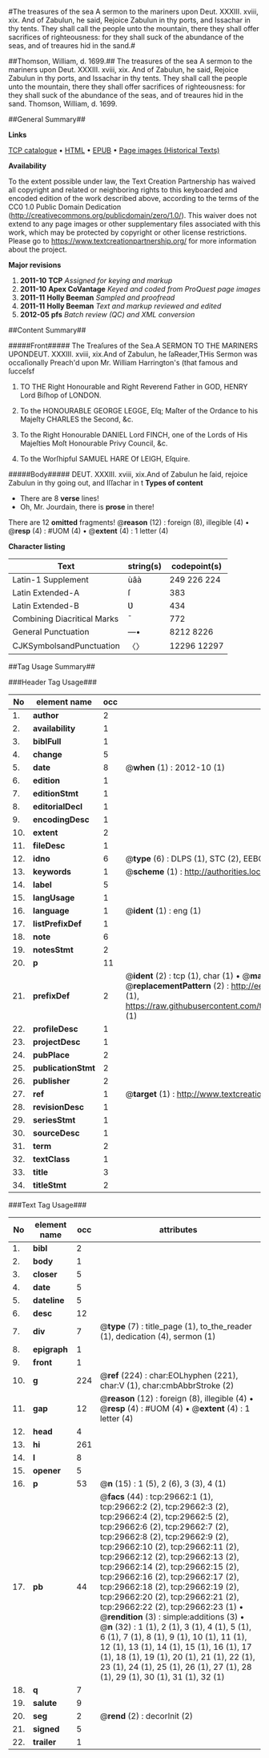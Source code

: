 #The treasures of the sea A sermon to the mariners upon Deut. XXXIII. xviii, xix. And of Zabulun, he said, Rejoice Zabulun in thy ports, and Issachar in thy tents. They shall call the people unto the mountain, there they shall offer sacrifices of righteousness: for they shall suck of the abundance of the seas, and of treaures hid in the sand.#

##Thomson, William, d. 1699.##
The treasures of the sea A sermon to the mariners upon Deut. XXXIII. xviii, xix. And of Zabulun, he said, Rejoice Zabulun in thy ports, and Issachar in thy tents. They shall call the people unto the mountain, there they shall offer sacrifices of righteousness: for they shall suck of the abundance of the seas, and of treaures hid in the sand.
Thomson, William, d. 1699.

##General Summary##

**Links**

[TCP catalogue](http://www.ota.ox.ac.uk/tcp/)  • 
[HTML](http://tei.it.ox.ac.uk/tcp/Texts-HTML/free/A62/A62447.html)  • 
[EPUB](http://tei.it.ox.ac.uk/tcp/Texts-EPUB/free/A62/A62447.epub) • 
[Page images (Historical Texts)](https://historicaltexts.jisc.ac.uk/eebo-99825284e)

**Availability**

To the extent possible under law, the Text Creation Partnership has waived all copyright and related or neighboring rights to this keyboarded and encoded edition of the work described above, according to the terms of the CC0 1.0 Public Domain Dedication (http://creativecommons.org/publicdomain/zero/1.0/). This waiver does not extend to any page images or other supplementary files associated with this work, which may be protected by copyright or other license restrictions. Please go to https://www.textcreationpartnership.org/ for more information about the project.

**Major revisions**

1. __2011-10__ __TCP__ *Assigned for keying and markup*
1. __2011-10__ __Apex CoVantage__ *Keyed and coded from ProQuest page images*
1. __2011-11__ __Holly Beeman__ *Sampled and proofread*
1. __2011-11__ __Holly Beeman__ *Text and markup reviewed and edited*
1. __2012-05__ __pfs__ *Batch review (QC) and XML conversion*

##Content Summary##

#####Front#####
The Treaſures of the Sea.A SERMON TO THE MARINERS UPONDEUT. XXXIII. xviii, xix.And of Zabulun, he ſaReader,THis Sermon was occaſionally Preach'd upon Mr. William Harrington's (that famous and ſucceſsf
1. TO THE Right Honourable and Right Reverend Father in GOD, HENRY Lord Biſhop of LONDON.

1. To the HONOURABLE GEORGE LEGGE, Eſq; Maſter of the Ordance to his Majeſty CHARLES the Second, &c.

1. To the Right Honourable DANIEL Lord FINCH, one of the Lords of His Majeſties Moſt Honourable Privy Council, &c.

1. To the Worſhipful SAMUEL HARE Of LEIGH, Eſquire.

#####Body#####
DEUT. XXXIII. xviii, xix.And of Zabulun he ſaid, rejoice Zabulun in thy going out, and Iſſachar in t
**Types of content**

  * There are 8 **verse** lines!
  * Oh, Mr. Jourdain, there is **prose** in there!

There are 12 **omitted** fragments! 
 @__reason__ (12) : foreign (8), illegible (4)  •  @__resp__ (4) : #UOM (4)  •  @__extent__ (4) : 1 letter (4)

**Character listing**


|Text|string(s)|codepoint(s)|
|---|---|---|
|Latin-1 Supplement|ùâà|249 226 224|
|Latin Extended-A|ſ|383|
|Latin Extended-B|Ʋ|434|
|Combining             Diacritical Marks|̄|772|
|General Punctuation|—•|8212 8226|
|CJKSymbolsandPunctuation|〈〉|12296 12297|

##Tag Usage Summary##

###Header Tag Usage###

|No|element name|occ|attributes|
|---|---|---|---|
|1.|__author__|2||
|2.|__availability__|1||
|3.|__biblFull__|1||
|4.|__change__|5||
|5.|__date__|8| @__when__ (1) : 2012-10 (1)|
|6.|__edition__|1||
|7.|__editionStmt__|1||
|8.|__editorialDecl__|1||
|9.|__encodingDesc__|1||
|10.|__extent__|2||
|11.|__fileDesc__|1||
|12.|__idno__|6| @__type__ (6) : DLPS (1), STC (2), EEBO-CITATION (1), PROQUEST (1), VID (1)|
|13.|__keywords__|1| @__scheme__ (1) : http://authorities.loc.gov/ (1)|
|14.|__label__|5||
|15.|__langUsage__|1||
|16.|__language__|1| @__ident__ (1) : eng (1)|
|17.|__listPrefixDef__|1||
|18.|__note__|6||
|19.|__notesStmt__|2||
|20.|__p__|11||
|21.|__prefixDef__|2| @__ident__ (2) : tcp (1), char (1)  •  @__matchPattern__ (2) : ([0-9\-]+):([0-9IVX]+) (1), (.+) (1)  •  @__replacementPattern__ (2) : http://eebo.chadwyck.com/downloadtiff?vid=$1&page=$2 (1), https://raw.githubusercontent.com/textcreationpartnership/Texts/master/tcpchars.xml#$1 (1)|
|22.|__profileDesc__|1||
|23.|__projectDesc__|1||
|24.|__pubPlace__|2||
|25.|__publicationStmt__|2||
|26.|__publisher__|2||
|27.|__ref__|1| @__target__ (1) : http://www.textcreationpartnership.org/docs/. (1)|
|28.|__revisionDesc__|1||
|29.|__seriesStmt__|1||
|30.|__sourceDesc__|1||
|31.|__term__|2||
|32.|__textClass__|1||
|33.|__title__|3||
|34.|__titleStmt__|2||


###Text Tag Usage###

|No|element name|occ|attributes|
|---|---|---|---|
|1.|__bibl__|2||
|2.|__body__|1||
|3.|__closer__|5||
|4.|__date__|5||
|5.|__dateline__|5||
|6.|__desc__|12||
|7.|__div__|7| @__type__ (7) : title_page (1), to_the_reader (1), dedication (4), sermon (1)|
|8.|__epigraph__|1||
|9.|__front__|1||
|10.|__g__|224| @__ref__ (224) : char:EOLhyphen (221), char:V (1), char:cmbAbbrStroke (2)|
|11.|__gap__|12| @__reason__ (12) : foreign (8), illegible (4)  •  @__resp__ (4) : #UOM (4)  •  @__extent__ (4) : 1 letter (4)|
|12.|__head__|4||
|13.|__hi__|261||
|14.|__l__|8||
|15.|__opener__|5||
|16.|__p__|53| @__n__ (15) : 1 (5), 2 (6), 3 (3), 4 (1)|
|17.|__pb__|44| @__facs__ (44) : tcp:29662:1 (1), tcp:29662:2 (2), tcp:29662:3 (2), tcp:29662:4 (2), tcp:29662:5 (2), tcp:29662:6 (2), tcp:29662:7 (2), tcp:29662:8 (2), tcp:29662:9 (2), tcp:29662:10 (2), tcp:29662:11 (2), tcp:29662:12 (2), tcp:29662:13 (2), tcp:29662:14 (2), tcp:29662:15 (2), tcp:29662:16 (2), tcp:29662:17 (2), tcp:29662:18 (2), tcp:29662:19 (2), tcp:29662:20 (2), tcp:29662:21 (2), tcp:29662:22 (2), tcp:29662:23 (1)  •  @__rendition__ (3) : simple:additions (3)  •  @__n__ (32) : 1 (1), 2 (1), 3 (1), 4 (1), 5 (1), 6 (1), 7 (1), 8 (1), 9 (1), 10 (1), 11 (1), 12 (1), 13 (1), 14 (1), 15 (1), 16 (1), 17 (1), 18 (1), 19 (1), 20 (1), 21 (1), 22 (1), 23 (1), 24 (1), 25 (1), 26 (1), 27 (1), 28 (1), 29 (1), 30 (1), 31 (1), 32 (1)|
|18.|__q__|7||
|19.|__salute__|9||
|20.|__seg__|2| @__rend__ (2) : decorInit (2)|
|21.|__signed__|5||
|22.|__trailer__|1||

